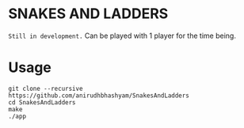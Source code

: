 # SNAKES AND LADDERS 
`Still in development.` Can be played with 1 player for the time being.


# Usage
```
git clone --recursive https://github.com/anirudhbhashyam/SnakesAndLadders
cd SnakesAndLadders
make
./app
```
